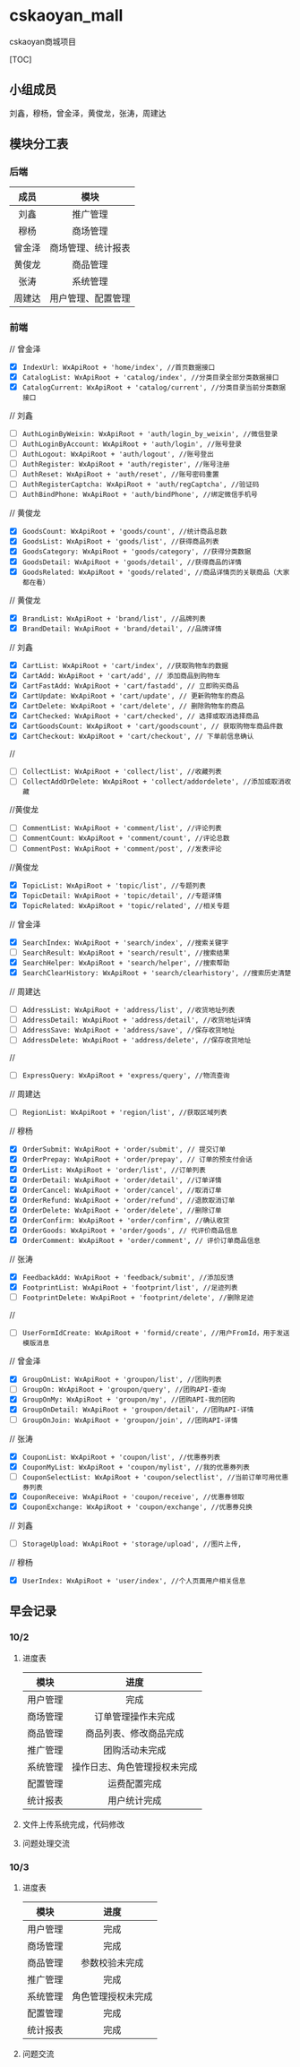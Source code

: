 # cskaoyan_mall
cskaoyan商城项目

[TOC]

## 小组成员

刘鑫，穆杨，曾金泽，黄俊龙，张涛，周建达

## 模块分工表

### 后端

|  成员  |        模块        |
| :----: | :----------------: |
|  刘鑫  |      推广管理      |
|  穆杨  |      商场管理      |
| 曾金泽 | 商场管理、统计报表 |
| 黄俊龙 |      商品管理      |
|  张涛  |      系统管理      |
| 周建达 | 用户管理、配置管理 |

### 前端

// 曾金泽
- [x] ```IndexUrl: WxApiRoot + 'home/index', //首页数据接口```
- [x] ```CatalogList: WxApiRoot + 'catalog/index', //分类目录全部分类数据接口```
- [x] ```CatalogCurrent: WxApiRoot + 'catalog/current', //分类目录当前分类数据接口```

// 刘鑫
- [ ] ```AuthLoginByWeixin: WxApiRoot + 'auth/login_by_weixin', //微信登录```
- [ ] ```AuthLoginByAccount: WxApiRoot + 'auth/login', //账号登录```
- [ ] ```AuthLogout: WxApiRoot + 'auth/logout', //账号登出```
- [ ] ```AuthRegister: WxApiRoot + 'auth/register', //账号注册```
- [ ] ```AuthReset: WxApiRoot + 'auth/reset', //账号密码重置```
- [ ] ```AuthRegisterCaptcha: WxApiRoot + 'auth/regCaptcha', //验证码```
- [ ] ```AuthBindPhone: WxApiRoot + 'auth/bindPhone', //绑定微信手机号```

// 黄俊龙
- [x] ```GoodsCount: WxApiRoot + 'goods/count', //统计商品总数```
- [x] ```GoodsList: WxApiRoot + 'goods/list', //获得商品列表```
- [x] ```GoodsCategory: WxApiRoot + 'goods/category', //获得分类数据```
- [x] ```GoodsDetail: WxApiRoot + 'goods/detail', //获得商品的详情```
- [x] ```GoodsRelated: WxApiRoot + 'goods/related', //商品详情页的关联商品（大家都在看）```

// 黄俊龙
- [x] ```BrandList: WxApiRoot + 'brand/list', //品牌列表```
- [x] ```BrandDetail: WxApiRoot + 'brand/detail', //品牌详情```

// 刘鑫
- [x] ```CartList: WxApiRoot + 'cart/index', //获取购物车的数据```
- [x] ```CartAdd: WxApiRoot + 'cart/add', // 添加商品到购物车```
- [x] ```CartFastAdd: WxApiRoot + 'cart/fastadd', // 立即购买商品```
- [x] ```CartUpdate: WxApiRoot + 'cart/update', // 更新购物车的商品```
- [x] ```CartDelete: WxApiRoot + 'cart/delete', // 删除购物车的商品```
- [x] ```CartChecked: WxApiRoot + 'cart/checked', // 选择或取消选择商品```
- [x] ```CartGoodsCount: WxApiRoot + 'cart/goodscount', // 获取购物车商品件数```
- [x] ```CartCheckout: WxApiRoot + 'cart/checkout', // 下单前信息确认```

//
- [ ] ```CollectList: WxApiRoot + 'collect/list', //收藏列表```
- [ ] ```CollectAddOrDelete: WxApiRoot + 'collect/addordelete', //添加或取消收藏```

//黄俊龙
- [ ] ```CommentList: WxApiRoot + 'comment/list', //评论列表```
- [ ] ```CommentCount: WxApiRoot + 'comment/count', //评论总数```
- [ ] ```CommentPost: WxApiRoot + 'comment/post', //发表评论```

//黄俊龙
- [x] ```TopicList: WxApiRoot + 'topic/list', //专题列表```
- [x] ```TopicDetail: WxApiRoot + 'topic/detail', //专题详情```
- [x] ```TopicRelated: WxApiRoot + 'topic/related', //相关专题```

// 曾金泽
- [x] ```SearchIndex: WxApiRoot + 'search/index', //搜索关键字```
- [ ] ```SearchResult: WxApiRoot + 'search/result', //搜索结果```
- [x] ```SearchHelper: WxApiRoot + 'search/helper', //搜索帮助```
- [x] ```SearchClearHistory: WxApiRoot + 'search/clearhistory', //搜索历史清楚```

// 周建达
- [ ] ```AddressList: WxApiRoot + 'address/list', //收货地址列表```
- [ ] ```AddressDetail: WxApiRoot + 'address/detail', //收货地址详情```
- [ ] ```AddressSave: WxApiRoot + 'address/save', //保存收货地址```
- [ ] ```AddressDelete: WxApiRoot + 'address/delete', //保存收货地址```

//
- [ ] ```ExpressQuery: WxApiRoot + 'express/query', //物流查询```

// 周建达
- [ ] ```RegionList: WxApiRoot + 'region/list', //获取区域列表```

// 穆杨
- [x] ```OrderSubmit: WxApiRoot + 'order/submit', // 提交订单```
- [x] ```OrderPrepay: WxApiRoot + 'order/prepay', // 订单的预支付会话```
- [x] ```OrderList: WxApiRoot + 'order/list', //订单列表```
- [x] ```OrderDetail: WxApiRoot + 'order/detail', //订单详情```
- [x] ```OrderCancel: WxApiRoot + 'order/cancel', //取消订单```
- [x] ```OrderRefund: WxApiRoot + 'order/refund', //退款取消订单```
- [x] ```OrderDelete: WxApiRoot + 'order/delete', //删除订单```
- [x] ```OrderConfirm: WxApiRoot + 'order/confirm', //确认收货```
- [x] ```OrderGoods: WxApiRoot + 'order/goods', // 代评价商品信息```
- [x] ```OrderComment: WxApiRoot + 'order/comment', // 评价订单商品信息```

// 张涛
- [x] ```FeedbackAdd: WxApiRoot + 'feedback/submit', //添加反馈```
- [x] ```FootprintList: WxApiRoot + 'footprint/list', //足迹列表```
- [ ] ```FootprintDelete: WxApiRoot + 'footprint/delete', //删除足迹```

//
- [ ] ```UserFormIdCreate: WxApiRoot + 'formid/create', //用户FromId，用于发送模版消息```

// 曾金泽
- [x] ```GroupOnList: WxApiRoot + 'groupon/list', //团购列表```
- [ ] ```GroupOn: WxApiRoot + 'groupon/query', //团购API-查询```
- [x] ```GroupOnMy: WxApiRoot + 'groupon/my', //团购API-我的团购```
- [x] ```GroupOnDetail: WxApiRoot + 'groupon/detail', //团购API-详情```
- [ ] ```GroupOnJoin: WxApiRoot + 'groupon/join', //团购API-详情```

// 张涛
- [x] ```CouponList: WxApiRoot + 'coupon/list', //优惠券列表```
- [x] ```CouponMyList: WxApiRoot + 'coupon/mylist', //我的优惠券列表```
- [ ] ```CouponSelectList: WxApiRoot + 'coupon/selectlist', //当前订单可用优惠券列表```
- [x] ```CouponReceive: WxApiRoot + 'coupon/receive', //优惠券领取```
- [x] ```CouponExchange: WxApiRoot + 'coupon/exchange', //优惠券兑换```

// 刘鑫
- [ ] ```StorageUpload: WxApiRoot + 'storage/upload', //图片上传,```

// 穆杨
- [x] ```UserIndex: WxApiRoot + 'user/index', //个人页面用户相关信息```

## 早会记录

### 10/2

1. 进度表

   |   模块   |             进度             |
   | :------: | :--------------------------: |
   | 用户管理 |             完成             |
   | 商场管理 |      订单管理操作未完成      |
   | 商品管理 |    商品列表、修改商品完成    |
   | 推广管理 |        团购活动未完成        |
   | 系统管理 | 操作日志、角色管理授权未完成 |
   | 配置管理 |         运费配置完成         |
   | 统计报表 |         用户统计完成         |

2. 文件上传系统完成，代码修改

3. 问题处理交流

### 10/3

1. 进度表

   |   模块   |        进度        |
   | :------: | :----------------: |
   | 用户管理 |        完成        |
   | 商场管理 |        完成        |
   | 商品管理 |   参数校验未完成   |
   | 推广管理 |        完成        |
   | 系统管理 | 角色管理授权未完成 |
   | 配置管理 |        完成        |
   | 统计报表 |        完成        |

2. 问题交流

